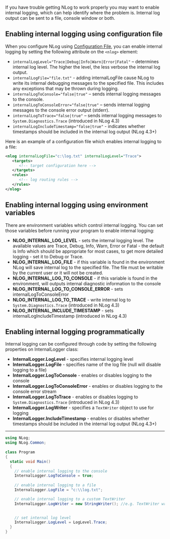 If you have trouble getting NLog to work properly you may want to enable internal logging, which can help identify where the problem is. Internal log output can be sent to a file, console window or both.

## Enabling internal logging using configuration file
When you configure NLog using [Configuration File](Configuration-file), you can enable internal logging by setting the following attribute on the `<nlog>` element:

* `internalLogLevel="Trace|Debug|Info|Warn|Error|Fatal"` – determines internal log level. The higher the level, the less verbose the internal log output.
* `internalLogFile="file.txt"` - adding internalLogFile cause NLog to write its internal debugging messages to the specified file. This includes any exceptions that may be thrown during logging.
* `internalLogToConsole="false|true"` – sends internal logging messages to the console.
* `internalLogToConsoleError="false|true"` – sends internal logging messages to the console error output (stderr).
* `internalLogToTrace="false|true"` – sends internal logging messages to `System.Diagnostics.Trace` (introduced in NLog 4.3)
* `internalLogIncludeTimestamp="false|true"` - indicates whether timestamps should be included in the internal log output (NLog 4.3+)


Here is an example of a configuration file which enables internal logging to a file:
```xml
<nlog internalLogFile="c:\log.txt" internalLogLevel="Trace">
   <targets>
      <!-- target configuration here -->
   </targets>
   <rules>
      <!-- log routing rules -->
   </rules>
</nlog>
```

## Enabling internal logging using environment variables
There are environment variables which control internal logging. You can set those variables before running your program to enable internal logging:
* **NLOG_INTERNAL_LOG_LEVEL** - sets the internal logging level. The available values are Trace, Debug, Info, Warn, Error or Fatal - the default is Info which should be appropriate for most cases, to get more detailed logging - set it to Debug or Trace.
* **NLOG_INTERNAL_LOG_FILE** - if this variable is found in the environment NLog will save internal log to the specified file. The file must be writable by the current user or it will not be created.
* **NLOG_INTERNAL_LOG_TO_CONSOLE** - if this variable is found in the environment, will outputs internal diagnostic information to the console
* **NLOG_INTERNAL_LOG_TO_CONSOLE_ERROR** - sets internalLogToConsoleError
* **NLOG_INTERNAL_LOG_TO_TRACE** - write internal log to `System.Diagnostics.Trace` (introduced in NLog 4.3)
* **NLOG_INTERNAL_INCLUDE_TIMESTAMP** - sets internalLogIncludeTimestamp (introduced in NLog 4.3)

## Enabling internal logging programmatically
Internal logging can be configured through code by setting the following properties on InternalLogger class:
* **InternalLogger.LogLevel** - specifies internal logging level
* **InternalLogger.LogFile** - specifies name of the log file (null will disable logging to a file)
* **InternalLogger.LogToConsole** - enables or disables logging to the console
* **InternalLogger.LogToConsoleError** - enables or disables logging to the console error stream
* **InternalLogger.LogToTrace** - enables or disables logging to `System.Diagnostics.Trace` (introduced in NLog 4.3)
* **InternalLogger.LogWriter** - specifies a `TextWriter` object to use for logging
* **InternalLogger.IncludeTimestamp** - enables or disables whether timestamps should be included in the internal log output (NLog 4.3+)
* ** 

```csharp
using NLog;
using NLog.Common;
 
class Program
{
  static void Main()
  {
    // enable internal logging to the console
    InternalLogger.LogToConsole = true;
 
    // enable internal logging to a file
    InternalLogger.LogFile = "c:\\log.txt";

    // enable internal logging to a custom TextWriter
    InternalLogger.LogWriter = new StringWriter(); //e.g. TextWriter writer = File.CreateText("C:\\perl.txt")

 
    // set internal log level
    InternalLogger.LogLevel = LogLevel.Trace;
  }
}
```